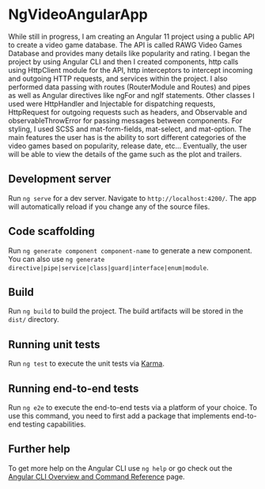 # NgVideoAngularApp

While still in progress, I am creating an Angular 11 project using a public API to create a video game database. The API is called RAWG Video Games Database and provides many details like popularity and rating. I began the project by using Angular CLI and then I created components, http calls using HttpClient module for the API, http interceptors to intercept incoming and outgoing HTTP requests, and services within the project. I also performed data passing with routes (RouterModule and Routes) and pipes as well as Angular directives like ngFor and ngIf statements. Other classes I used were HttpHandler and Injectable for dispatching requests, HttpRequest for outgoing requests such as headers, and Observable and observableThrowError for passing messages between components. For styling, I used SCSS and mat-form-fields, mat-select, and mat-option. 
The main features the user has is the ability to sort different categories of the video games based on popularity, release date, etc… Eventually, the user will be able to view the details of the game such as the plot and trailers. 



## Development server

Run `ng serve` for a dev server. Navigate to `http://localhost:4200/`. The app will automatically reload if you change any of the source files.

## Code scaffolding

Run `ng generate component component-name` to generate a new component. You can also use `ng generate directive|pipe|service|class|guard|interface|enum|module`.

## Build

Run `ng build` to build the project. The build artifacts will be stored in the `dist/` directory.

## Running unit tests

Run `ng test` to execute the unit tests via [Karma](https://karma-runner.github.io).

## Running end-to-end tests

Run `ng e2e` to execute the end-to-end tests via a platform of your choice. To use this command, you need to first add a package that implements end-to-end testing capabilities.

## Further help

To get more help on the Angular CLI use `ng help` or go check out the [Angular CLI Overview and Command Reference](https://angular.io/cli) page.
